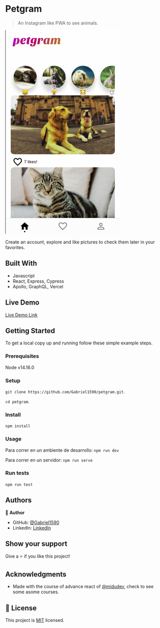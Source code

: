 # Petgram

> An Instagram like PWA to see animals.

![screenshot](./src/assets/petgram.png)

Create an account, explore and like pictures to check them later in your favorites.

## Built With

- Javascript
- React, Express, Cypress
- Apollo, GraphQL, Vercel

## Live Demo

[Live Demo Link](https://petgram-gabriel1590.vercel.app/)


## Getting Started

To get a local copy up and running follow these simple example steps.

### Prerequisites
Node v14.16.0

### Setup
`git clone https://github.com/Gabriel1590/petgram.git`.

`cd petgram`.

### Install
`npm install`

### Usage
Para correr en un ambiente de desarrollo: 
`npm run dev`

Para correr en un servidor:
`npm run serve`
### Run tests
`npm run test`

## Authors

👤 **Author**

- GitHub: [@Gabriel1590](https://github.com/Gabriel1590)
- LinkedIn: [LinkedIn](https://linkedin.com/in/linkedinhandle)

## Show your support

Give a ⭐️ if you like this project!

## Acknowledgments

- Made with the course of advance react of [@midudev](github.com/midudev), check to see some asome courses.

## 📝 License

This project is [MIT](./MIT.md) licensed.